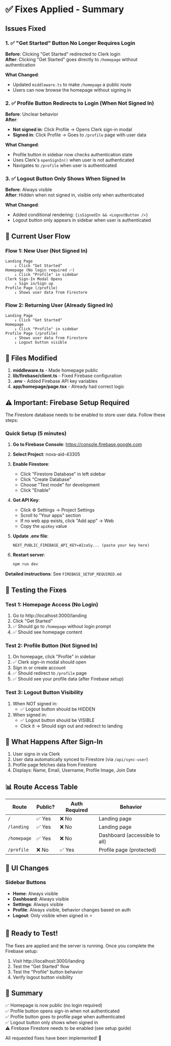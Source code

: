 # ✅ Fixes Applied - Summary

## Issues Fixed

### 1. ✅ "Get Started" Button No Longer Requires Login
**Before**: Clicking "Get Started" redirected to Clerk login  
**After**: Clicking "Get Started" goes directly to `/homepage` without authentication

**What Changed**:
- Updated `middleware.ts` to make `/homepage` a public route
- Users can now browse the homepage without signing in

### 2. ✅ Profile Button Redirects to Login (When Not Signed In)
**Before**: Unclear behavior  
**After**: 
- **Not signed in**: Click Profile → Opens Clerk sign-in modal
- **Signed in**: Click Profile → Goes to `/profile` page with user data

**What Changed**:
- Profile button in sidebar now checks authentication state
- Uses Clerk's `openSignIn()` when user is not authenticated
- Navigates to `/profile` when user is authenticated

### 3. ✅ Logout Button Only Shows When Signed In
**Before**: Always visible  
**After**: Hidden when not signed in, visible only when authenticated

**What Changed**:
- Added conditional rendering: `{isSignedIn && <LogoutButton />}`
- Logout button only appears in sidebar when user is authenticated

## 🎯 Current User Flow

### Flow 1: New User (Not Signed In)
```
Landing Page
    ↓ Click "Get Started"
Homepage (No login required ✅)
    ↓ Click "Profile" in sidebar
Clerk Sign-In Modal Opens
    ↓ Sign in/Sign up
Profile Page (/profile)
    ↓ Shows user data from Firestore
```

### Flow 2: Returning User (Already Signed In)
```
Landing Page
    ↓ Click "Get Started"
Homepage
    ↓ Click "Profile" in sidebar
Profile Page (/profile)
    ↓ Shows user data from Firestore
    ↓ Logout button visible
```

## 📂 Files Modified

1. **middleware.ts** - Made homepage public
2. **lib/firebase/client.ts** - Fixed Firebase configuration
3. **.env** - Added Firebase API key variables
4. **app/homepage/page.tsx** - Already had correct logic

## ⚠️ Important: Firebase Setup Required

The Firestore database needs to be enabled to store user data. Follow these steps:

### Quick Setup (5 minutes)

1. **Go to Firebase Console**: https://console.firebase.google.com
2. **Select Project**: nova-aid-43305
3. **Enable Firestore**:
   - Click "Firestore Database" in left sidebar
   - Click "Create Database"
   - Choose "Test mode" for development
   - Click "Enable"

4. **Get API Key**:
   - Click ⚙️ Settings → Project Settings
   - Scroll to "Your apps" section
   - If no web app exists, click "Add app" → Web
   - Copy the `apiKey` value

5. **Update .env file**:
   ```env
   NEXT_PUBLIC_FIREBASE_API_KEY=AIzaSy... (paste your key here)
   ```

6. **Restart server**:
   ```bash
   npm run dev
   ```

**Detailed instructions**: See `FIREBASE_SETUP_REQUIRED.md`

## 🧪 Testing the Fixes

### Test 1: Homepage Access (No Login)
1. Go to http://localhost:3000/landing
2. Click "Get Started"
3. ✅ Should go to `/homepage` without login prompt
4. ✅ Should see homepage content

### Test 2: Profile Button (Not Signed In)
1. On homepage, click "Profile" in sidebar
2. ✅ Clerk sign-in modal should open
3. Sign in or create account
4. ✅ Should redirect to `/profile` page
5. ✅ Should see your profile data (after Firebase setup)

### Test 3: Logout Button Visibility
1. When NOT signed in:
   - ✅ Logout button should be HIDDEN
2. When signed in:
   - ✅ Logout button should be VISIBLE
   - Click it → Should sign out and redirect to landing

## 🔄 What Happens After Sign-In

1. User signs in via Clerk
2. User data automatically synced to Firestore (via `/api/sync-user`)
3. Profile page fetches data from Firestore
4. Displays: Name, Email, Username, Profile Image, Join Date

## 📊 Route Access Table

| Route | Public? | Auth Required | Behavior |
|-------|---------|---------------|----------|
| `/` | ✅ Yes | ❌ No | Landing page |
| `/landing` | ✅ Yes | ❌ No | Landing page |
| `/homepage` | ✅ Yes | ❌ No | Dashboard (accessible to all) |
| `/profile` | ❌ No | ✅ Yes | Profile page (protected) |

## 🎨 UI Changes

### Sidebar Buttons
- **Home**: Always visible
- **Dashboard**: Always visible
- **Settings**: Always visible
- **Profile**: Always visible, behavior changes based on auth
- **Logout**: Only visible when signed in ⭐

## 🚀 Ready to Test!

The fixes are applied and the server is running. Once you complete the Firebase setup:

1. Visit http://localhost:3000/landing
2. Test the "Get Started" flow
3. Test the "Profile" button behavior
4. Verify logout button visibility

## 📝 Summary

✅ Homepage is now public (no login required)  
✅ Profile button opens sign-in when not authenticated  
✅ Profile button goes to profile page when authenticated  
✅ Logout button only shows when signed in  
⚠️ Firebase Firestore needs to be enabled (see setup guide)

All requested fixes have been implemented! 🎉
